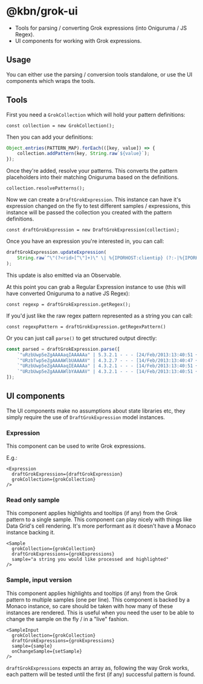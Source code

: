 # @kbn/grok-ui


- Tools for parsing / converting Grok expressions (into Oniguruma / JS Regex).
- UI components for working with Grok expressions.


## Usage

You can either use the parsing / conversion tools standalone, or use the UI components which wraps the tools. 

## Tools

First you need a `GrokCollection` which will hold your pattern definitions:

`const collection = new GrokCollection();`

Then you can add your definitions:

```ts
Object.entries(PATTERN_MAP).forEach(([key, value]) => {
    collection.addPattern(key, String.raw`${value}`);
});
```

Once they're added, resolve your patterns. This converts the pattern placeholders into their matching Oniguruma based on the definitions.

`collection.resolvePatterns();`

Now we can create a `DraftGrokExpression`. This instance can have it's expression changed on the fly to test different samples / expressions, this instance will be passed the collection you created with the pattern definitions.

`const draftGrokExpression = new DraftGrokExpression(collection);`

Once you have an expression you're interested in, you can call:

```ts
draftGrokExpression.updateExpression(
    String.raw`^\"(?<rid>[^\"]+)\" \| %{IPORHOST:clientip} (?:-|%{IPORHOST:forwardedfor}) (?:-|%{USER:ident}) (?:-|%{USER:auth}) \[%{HTTPDATE:timestamp}\] \"(?:%{WORD:verb} %{NOTSPACE:request}(?: HTTP/%{NUMBER:httpversion})?|-)\" %{NUMBER:response:int} (?:-|%{NUMBER:bytes})`
);
```

This update is also emitted via an Observable.

At this point you can grab a Regular Expression instance to use (this will have converted Oniguruma to a native JS Regex):

`const regexp = draftGrokExpression.getRegex();`

If you'd just like the raw regex pattern represented as a string you can call:

`const regexpPattern = draftGrokExpression.getRegexPattern()`

Or you can just call `parse()` to get structured output directly:

```ts
const parsed = draftGrokExpression.parse([
    `"uRzbUwp5eZgAAAAaqIAAAAAa" | 5.3.2.1 - - - [24/Feb/2013:13:40:51 +0100] "GET /cpc HTTP/1.1" 302 -`,
    `"URzbTwp5eZgAAAAWlbUAAAAV" | 4.3.2.7 - - - [14/Feb/2013:13:40:47 +0100] "GET /cpc/finish.do?cd=true&mea_d=0&targetPage=%2Fcpc%2F HTTP/1.1" 200 5264`,
    `"URzbUwp5eZgAAAAaqIEAAAAa" | 4.3.2.1 - - - [14/Feb/2013:13:40:51 +0100] "GET /cpc/ HTTP/1.1" 402 -`,
    `"URzbUwp5eZgAAAAWlbYAAAAV" | 4.3.2.1 - - - [14/Feb/2013:13:40:51 +0100] "POST /cpc/ HTTP/1.1" 305 - `,
]);
```

## UI components

The UI components make no assumptions about state libraries etc, they simply require the use of `DraftGrokExpression` model instances.

### Expression

This component can be used to write Grok expressions.

E.g.:

```tsx
<Expression
  draftGrokExpression={draftGrokExpression}
  grokCollection={grokCollection}
/>
```

### Read only sample

This component applies highlights and tooltips (if any) from the Grok pattern to a single sample. This component can play nicely with things like Data Grid's cell rendering. It's more performant as it doesn't have a Monaco instance backing it.

```tsx
<Sample
  grokCollection={grokCollection}
  draftGrokExpressions={grokExpressions}
  sample="a string you would like processed and highlighted"
/>
```

### Sample, input version

This component applies highlights and tooltips (if any) from the Grok pattern to multiple samples (one per line). This component is backed by a Monaco instance, so care should be taken with how many of these instances are rendered. This is useful when you need the user to be able to change the sample on the fly / in a "live" fashion.


```tsx
<SampleInput
  grokCollection={grokCollection}
  draftGrokExpressions={grokExpressions}
  sample={sample}
  onChangeSample={setSample}
/>
```

`draftGrokExpressions` expects an array as, following the way Grok works, each pattern will be tested until the first (if any) successful pattern is found.